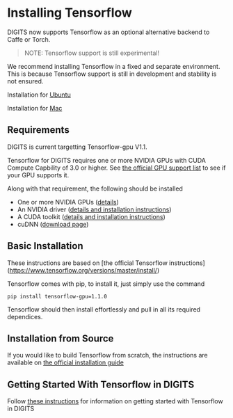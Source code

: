 # Installing Tensorflow

DIGITS now supports Tensorflow as an optional alternative backend to Caffe or Torch.

> NOTE: Tensorflow support is still experimental!

We recommend installing Tensorflow in a fixed and separate environment. This is because Tensorflow support is still in development and stability is not ensured.

Installation for [Ubuntu](https://www.tensorflow.org/install/install_linux#installing_with_virtualenv)

Installation for [Mac](https://www.tensorflow.org/install/install_mac#installing_with_virtualenv)

## Requirements

DIGITS is current targetting Tensorflow-gpu V1.1.

Tensorflow for DIGITS requires one or more NVIDIA GPUs with CUDA Compute Capbility of 3.0 or higher. See [the official GPU support list](https://developer.nvidia.com/cuda-gpus) to see if your GPU supports it.

Along with that requirement, the following should be installed

* One or more NVIDIA GPUs ([details](InstallCuda.md#gpu))
* An NVIDIA driver ([details and installation instructions](InstallCuda.md#driver))
* A CUDA toolkit ([details and installation instructions](InstallCuda.md#cuda-toolkit))
* cuDNN ([download page](https://developer.nvidia.com/cudnn))

## Basic Installation

These instructions are based on [the official Tensorflow instructions]
(https://www.tensorflow.org/versions/master/install/)

Tensorflow comes with pip, to install it, just simply use the command
```
pip install tensorflow-gpu=1.1.0
```

Tensorflow should then install effortlessly and pull in all its required dependices.

## Installation from Source

If you would like to build Tensorflow from scratch, the instructions are available on [the official installation guide](https://www.tensorflow.org/versions/master/install/install_sources)

## Getting Started With Tensorflow in DIGITS

Follow [these instructions](GettingStartedTensorflow.md) for information on getting started with Tensorflow in DIGITS